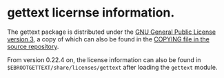 # gettext licernse information.

The gettext package is distributed under the
[GNU General Public License version 3](https://www.gnu.org/licenses/gpl-3.0.html),
a copy of which can also be found in the
[COPYING file in the source repository](https://git.savannah.gnu.org/gitweb/?p=gettext.git;a=blob_plain;f=COPYING;hb=HEAD).

From version 0.22.4 on, the license information can also be found in
`$EBROOTGETTEXT/share/licenses/gettext` after loading the `gettext` module.

